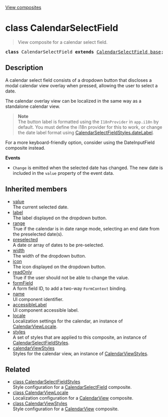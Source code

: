[View composites](../index.md)

# class CalendarSelectField

> View composite for a calendar select field.

<pre class="docgen_signature"><b>class</b> CalendarSelectField <b>extends</b> <a href="CalendarSelectField_base.md">CalendarSelectField_base</a>;</pre>

## Description

A calendar select field consists of a dropdown button that discloses a modal calendar view overlay when pressed, allowing the user to select a date.

The calendar overlay view can be localized in the same way as a standalone calendar view.

> **Note**\
> The button label is formatted using the `I18nProvider` in `app.i18n` by default. You must define the i18n provider for this to work, or change the date label format using [CalendarSelectFieldStyles.dateLabel](CalendarSelectFieldStyles_dateLabel.md).

For a more keyboard-friendly option, consider using the DateInputField composite instead.

**Events**
- `Change` is emitted when the selected date has changed. The new date is included in the `value` property of the event data.

## Inherited members

- [<!--{ref:property}-->value](CalendarSelectField_base_value.md) \
    The current selected date.
- [<!--{ref:property}-->label](CalendarSelectField_base_label.md) \
    The label displayed on the dropdown button.
- [<!--{ref:property}-->range](CalendarSelectField_base_range.md) \
    True if the calendar is in date range mode, selecting an end date from the preselected date(s).
- [<!--{ref:property}-->preselected](CalendarSelectField_base_preselected.md) \
    A date or array of dates to be pre-selected.
- [<!--{ref:property}-->width](CalendarSelectField_base_width.md) \
    The width of the dropdown button.
- [<!--{ref:property}-->icon](CalendarSelectField_base_icon.md) \
    The icon displayed on the dropdown button.
- [<!--{ref:property}-->readOnly](CalendarSelectField_base_readOnly.md) \
    True if the user should not be able to change the value.
- [<!--{ref:property}-->formField](CalendarSelectField_base_formField.md) \
    A form field ID, to add a two-way `FormContext` binding.
- [<!--{ref:property}-->name](CalendarSelectField_base_name.md) \
    UI component identifier.
- [<!--{ref:property}-->accessibleLabel](CalendarSelectField_base_accessibleLabel.md) \
    UI component accessible label.
- [<!--{ref:property}-->locale](CalendarSelectField_base_locale.md) \
    Localization settings for the calendar, an instance of [CalendarViewLocale](CalendarViewLocale.md).
- [<!--{ref:property}-->styles](CalendarSelectField_base_styles.md) \
    A set of styles that are applied to this composite, an instance of [CalendarSelectFieldStyles](CalendarSelectFieldStyles.md).
- [<!--{ref:property}-->calendarViewStyles](CalendarSelectField_base_calendarViewStyles.md) \
    Styles for the calendar view, an instance of [CalendarViewStyles](CalendarViewStyles.md).

## Related

- [<!--{ref:class}-->class CalendarSelectFieldStyles](CalendarSelectFieldStyles.md) \
    Style configuration for a [CalendarSelectField](CalendarSelectField.md) composite.
- [<!--{ref:class}-->class CalendarViewLocale](CalendarViewLocale.md) \
    Localization configuration for a [CalendarView](CalendarView.md) composite.
- [<!--{ref:class}-->class CalendarViewStyles](CalendarViewStyles.md) \
    Style configuration for a [CalendarView](CalendarView.md) composite.